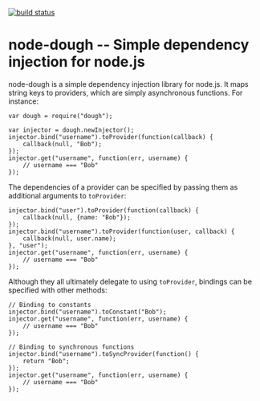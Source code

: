 [![build status](https://secure.travis-ci.org/mwilliamson/node-dough.png)](http://travis-ci.org/mwilliamson/node-dough)
# node-dough -- Simple dependency injection for node.js

node-dough is a simple dependency injection library for node.js. It maps string keys to providers, which are simply asynchronous functions. For instance:

    var dough = require("dough");

    var injector = dough.newInjector();
    injector.bind("username").toProvider(function(callback) {
        callback(null, "Bob");
    });
    injector.get("username", function(err, username) {
        // username === "Bob"
    });

The dependencies of a provider can be specified by passing them as additional arguments to `toProvider`:

    injector.bind("user").toProvider(function(callback) {
        callback(null, {name: "Bob"});
    });
    injector.bind("username").toProvider(function(user, callback) {
        callback(null, user.name);
    }, "user");
    injector.get("username", function(err, username) {
        // username === "Bob"
    });

Although they all ultimately delegate to using `toProvider`, bindings can be specified with other methods:

    // Binding to constants
    injector.bind("username").toConstant("Bob");
    injector.get("username", function(err, username) {
        // username === "Bob"
    });

    // Binding to synchronous functions
    injector.bind("username").toSyncProvider(function() {
        return "Bob";
    });
    injector.get("username", function(err, username) {
        // username === "Bob"
    });

